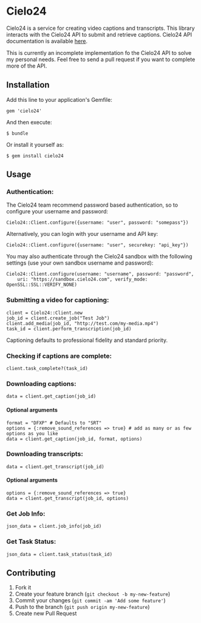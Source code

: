 # Cielo24

Cielo24 is a service for creating video captions and transcripts. This library interacts with the Cielo24 API to submit and retrieve captions. Cielo24 API documentation is available [here](http://cielo24.com/static/cielo24/documents/Cielo24ServicesAPI-v1.4.9.pdf).

This is currently an incomplete implementation fo the Cielo24 API to solve my personal needs. Feel free to send a pull request if you want to complete more of the API.

## Installation

Add this line to your application's Gemfile:

    gem 'cielo24'

And then execute:

    $ bundle

Or install it yourself as:

    $ gem install cielo24

## Usage

### Authentication:

The Cielo24 team recommend password based authentication, so to configure your username and password:

```
Cielo24::Client.configure({username: "user", password: "somepass"})
```

Alternatively, you can login with your username and API key:

```
Cielo24::Client.configure({username: "user", securekey: "api_key"})
```

You may also authenticate through the Cielo24 sandbox with the following settings (use your own sandbox username and password):

```
Cielo24::Client.configure(username: "username", password: "password", 
    uri: "https://sandbox.cielo24.com", verify_mode: OpenSSL::SSL::VERIFY_NONE)
```

### Submitting a video for captioning:

```
client = Cielo24::Client.new
job_id = client.create_job("Test Job")
client.add_media(job_id, "http://test.com/my-media.mp4")
task_id = client.perform_transcription(job_id)
```

Captioning defaults to professional fidelity and standard priority.

### Checking if captions are complete:

```
client.task_complete?(task_id)
```

### Downloading captions:

```
data = client.get_caption(job_id)
```

#### Optional arguments

```
format = "DFXP" # Defaults to "SRT"
options = {:remove_sound_references => true} # add as many or as few options as you like
data = client.get_caption(job_id, format, options)
```

### Downloading transcripts:

```
data = client.get_transcript(job_id)
```

#### Optional arguments

```
options = {:remove_sound_references => true}
data = client.get_transcript(job_id, options)
```

### Get Job Info:

```
json_data = client.job_info(job_id)
```

### Get Task Status:

```
json_data = client.task_status(task_id)
```

## Contributing

1. Fork it
2. Create your feature branch (`git checkout -b my-new-feature`)
3. Commit your changes (`git commit -am 'Add some feature'`)
4. Push to the branch (`git push origin my-new-feature`)
5. Create new Pull Request